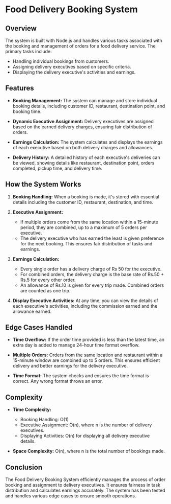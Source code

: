 # Food Delivery Booking System

## Overview

The system is built with Node.js and handles various tasks associated with the booking and management of orders for a food delivery service. The primary tasks include:
- Handling individual bookings from customers.
- Assigning delivery executives based on specific criteria.
- Displaying the delivery executive's activities and earnings.

## Features

- **Booking Management:** The system can manage and store individual booking details, including customer ID, restaurant, destination point, and booking time.
  
- **Dynamic Executive Assignment:** Delivery executives are assigned based on the earned delivery charges, ensuring fair distribution of orders.
  
- **Earnings Calculation:** The system calculates and displays the earnings of each executive based on both delivery charges and allowances.
  
- **Delivery History:** A detailed history of each executive's deliveries can be viewed, showing details like restaurant, destination point, orders completed, pickup time, and delivery time.

## How the System Works

1. **Booking Handling:** When a booking is made, it's stored with essential details including the customer ID, restaurant, destination, and time.
  
2. **Executive Assignment:** 
   - If multiple orders come from the same location within a 15-minute period, they are combined, up to a maximum of 5 orders per executive.
   - The delivery executive who has earned the least is given preference for the next booking. This ensures fair distribution of tasks and earnings.
  
3. **Earnings Calculation:**
   - Every single order has a delivery charge of Rs 50 for the executive.
   - For combined orders, the delivery charge is the base rate of Rs.50 + Rs.5 for every other order.
   - An allowance of Rs.10 is given for every trip made. Combined orders are counted as one trip.
  
4. **Display Executive Activities:** At any time, you can view the details of each executive's activities, including the commission earned and the allowance earned.

## Edge Cases Handled

- **Time Overflow:** If the order time provided is less than the latest time, an extra day is added to manage 24-hour time format overflow.
  
- **Multiple Orders:** Orders from the same location and restaurant within a 15-minute window are combined up to 5 orders. This ensures efficient delivery and better earnings for the delivery executive.
  
- **Time Format:** The system checks and ensures the time format is correct. Any wrong format throws an error.

## Complexity

- **Time Complexity:** 
  - Booking Handling: O(1) 
  - Executive Assignment: O(n), where n is the number of delivery executives. 
  - Displaying Activities: O(n) for displaying all delivery executive details.

- **Space Complexity:** O(n), where n is the total number of bookings made.

## Conclusion

The Food Delivery Booking System efficiently manages the process of order booking and assignment to delivery executives. It ensures fairness in task distribution and calculates earnings accurately. The system has been tested and handles various edge cases to ensure smooth operations.
